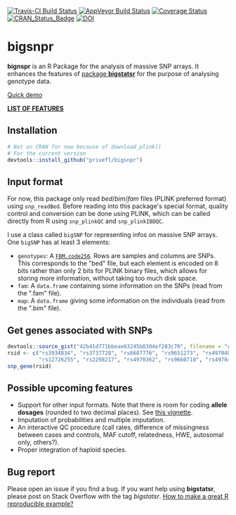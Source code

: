 [![Travis-CI Build Status](https://travis-ci.org/privefl/bigsnpr.svg?branch=master)](https://travis-ci.org/privefl/bigsnpr)
[![AppVeyor Build Status](https://ci.appveyor.com/api/projects/status/github/privefl/bigsnpr?branch=master&svg=true)](https://ci.appveyor.com/project/privefl/bigsnpr)
[![Coverage Status](https://img.shields.io/codecov/c/github/privefl/bigsnpr/master.svg)](https://codecov.io/github/privefl/bigsnpr?branch=master)
[![CRAN_Status_Badge](http://www.r-pkg.org/badges/version/bigsnpr)](https://CRAN.R-project.org/package=bigsnpr)
[![DOI](https://zenodo.org/badge/doi/10.1093/bioinformatics/bty185.svg)](http://dx.doi.org/10.1093/bioinformatics/bty185)
 
 
# bigsnpr

**bignspr** is an R Package for the analysis of massive SNP arrays. It enhances the features of [package **bigstatsr**](https://privefl.github.io/bigstatsr) for the purpose of analysing genotype data.

[Quick demo](https://privefl.github.io/bigsnpr/articles/demo.html)

[**LIST OF FEATURES**](https://privefl.github.io/bigsnpr/reference/index.html)


## Installation

```r
# Not on CRAN for now because of download_plink()
# For the current version
devtools::install_github("privefl/bigsnpr")
```


## Input format

For now, this package only read *bed*/*bim*/*fam* files (PLINK preferred format) using `snp_readBed`. Before reading into this package's special format, quality control and conversion can be done using PLINK, which can be called directly from R using `snp_plinkQC` and `snp_plinkIBDQC`.

I use a class called `bigSNP` for representing infos on massive SNP arrays. One `bigSNP` has at least 3 elements:
- `genotypes`: A [`FBM.code256`](https://privefl.github.io/bigstatsr/reference/FBM.code256-class.html). Rows are samples and columns are SNPs. This corresponds to the "bed" file, but each element is encoded on 8 bits rather than only 2 bits for PLINK binary files, which allows for storing more information, without taking too much disk space.
- `fam`: A `data.frame` containing some information on the SNPs (read from the ".fam" file).
- `map`: A `data.frame` giving some information on the individuals (read from the ".bim" file).

## Get genes associated with SNPs

```r
devtools::source_gist("42b41d771bbeae63245b8304ef283c70", filename = "get-genes.R")
rsid <- c("rs3934834", "rs3737728", "rs6687776", "rs9651273", "rs4970405",
          "rs12726255", "rs2298217", "rs4970362", "rs9660710", "rs4970420")
snp_gene(rsid)
```

## Possible upcoming features

- Support for other input formats. Note that there is room for coding **allele dosages** (rounded to two decimal places). See [this vignette](https://privefl.github.io/bigsnpr/articles/dosage.html).
- Imputation of probabilities and multiple imputation.
- An interactive QC procedure (call rates, difference of missingness between cases and controls, MAF cutoff, relatedness, HWE, autosomal only, others?). 
- Proper integration of haploid species.


## Bug report

Please open an issue if you find a bug.
If you want help using **bigstatsr**, please post on Stack Overflow with the tag *bigstatsr*. [How to make a great R reproducible example?](https://stackoverflow.com/q/5963269/6103040)
